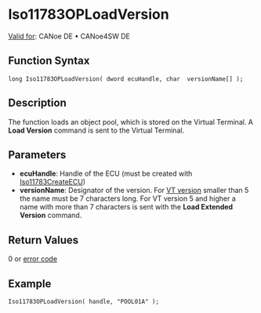 # Iso11783OPLoadVersion

[Valid for](../../../../Shared/FeatureAvailability.md): CANoe DE • CANoe4SW DE

## Function Syntax

```
long Iso11783OPLoadVersion( dword ecuHandle, char  versionName[] );
```

## Description

The function loads an object pool, which is stored on the Virtual Terminal. A **Load Version** command is sent to the Virtual Terminal.

## Parameters

- **ecuHandle**: Handle of the ECU (must be created with [Iso11783CreateECU](CAPLfunctionIso11783CreateECU.md))
- **versionName**: Designator of the version. For [VT version](CAPLfunctionIso11783OPSetProperty.md) smaller than 5 the name must be 7 characters long. For VT version 5 and higher a name with more than 7 characters is sent with the **Load Extended Version** command.

## Return Values

0 or [error code](../CAPLfunctionsISONLErrorCodes.md)

## Example

```plaintext
Iso11783OPLoadVersion( handle, "POOL01A" );
```
